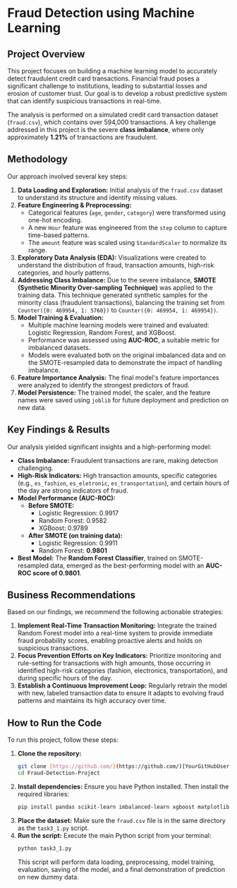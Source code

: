 # Fraud Detection using Machine Learning

## Project Overview

This project focuses on building a machine learning model to accurately detect fraudulent credit card transactions. Financial fraud poses a significant challenge to institutions, leading to substantial losses and erosion of customer trust. Our goal is to develop a robust predictive system that can identify suspicious transactions in real-time.

The analysis is performed on a simulated credit card transaction dataset (`fraud.csv`), which contains over 594,000 transactions. A key challenge addressed in this project is the severe **class imbalance**, where only approximately **1.21%** of transactions are fraudulent.

## Methodology

Our approach involved several key steps:

1.  **Data Loading and Exploration:** Initial analysis of the `fraud.csv` dataset to understand its structure and identify missing values.
2.  **Feature Engineering & Preprocessing:**
    * Categorical features (`age`, `gender`, `category`) were transformed using one-hot encoding.
    * A new `Hour` feature was engineered from the `step` column to capture time-based patterns.
    * The `amount` feature was scaled using `StandardScaler` to normalize its range.
3.  **Exploratory Data Analysis (EDA):** Visualizations were created to understand the distribution of fraud, transaction amounts, high-risk categories, and hourly patterns.
4.  **Addressing Class Imbalance:** Due to the severe imbalance, **SMOTE (Synthetic Minority Over-sampling Technique)** was applied to the training data. This technique generated synthetic samples for the minority class (fraudulent transactions), balancing the training set from `Counter({0: 469954, 1: 5760})` to `Counter({0: 469954, 1: 469954})`.
5.  **Model Training & Evaluation:**
    * Multiple machine learning models were trained and evaluated: Logistic Regression, Random Forest, and XGBoost.
    * Performance was assessed using **AUC-ROC**, a suitable metric for imbalanced datasets.
    * Models were evaluated both on the original imbalanced data and on the SMOTE-resampled data to demonstrate the impact of handling imbalance.
6.  **Feature Importance Analysis:** The final model's feature importances were analyzed to identify the strongest predictors of fraud.
7.  **Model Persistence:** The trained model, the scaler, and the feature names were saved using `joblib` for future deployment and prediction on new data.

## Key Findings & Results

Our analysis yielded significant insights and a high-performing model:

* **Class Imbalance:** Fraudulent transactions are rare, making detection challenging.
* **High-Risk Indicators:** High transaction amounts, specific categories (e.g., `es_fashion`, `es_eletronic`, `es_transportation`), and certain hours of the day are strong indicators of fraud.
* **Model Performance (AUC-ROC):**
    * **Before SMOTE:**
        * Logistic Regression: 0.9917
        * Random Forest: 0.9582
        * XGBoost: 0.9789
    * **After SMOTE (on training data):**
        * Logistic Regression: 0.9911
        * Random Forest: **0.9801**
* **Best Model:** The **Random Forest Classifier**, trained on SMOTE-resampled data, emerged as the best-performing model with an **AUC-ROC score of 0.9801**.

## Business Recommendations

Based on our findings, we recommend the following actionable strategies:

1.  **Implement Real-Time Transaction Monitoring:** Integrate the trained Random Forest model into a real-time system to provide immediate fraud probability scores, enabling proactive alerts and holds on suspicious transactions.
2.  **Focus Prevention Efforts on Key Indicators:** Prioritize monitoring and rule-setting for transactions with high amounts, those occurring in identified high-risk categories (fashion, electronics, transportation), and during specific hours of the day.
3.  **Establish a Continuous Improvement Loop:** Regularly retrain the model with new, labeled transaction data to ensure it adapts to evolving fraud patterns and maintains its high accuracy over time.

## How to Run the Code

To run this project, follow these steps:

1.  **Clone the repository:**
    ```bash
    git clone [https://github.com/](https://github.com/)[YourGitHubUsername]/Fraud-Detection-Project.git
    cd Fraud-Detection-Project
    ```
2.  **Install dependencies:**
    Ensure you have Python installed. Then install the required libraries:
    ```bash
    pip install pandas scikit-learn imbalanced-learn xgboost matplotlib seaborn joblib numpy
    ```
3.  **Place the dataset:**
    Make sure the `fraud.csv` file is in the same directory as the `task3_1.py` script.
4.  **Run the script:**
    Execute the main Python script from your terminal:
    ```bash
    python task3_1.py
    ```
    This script will perform data loading, preprocessing, model training, evaluation, saving of the model, and a final demonstration of prediction on new dummy data.
